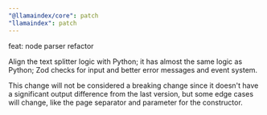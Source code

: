 ```yaml
---
"@llamaindex/core": patch
"llamaindex": patch
---
```


feat: node parser refactor

Align the text splitter logic with Python; it has almost the same logic as Python; Zod checks for input and better error messages and event system.

This change will not be considered a breaking change since it doesn't have a significant output difference from the last version,
but some edge cases will change, like the page separator and parameter for the constructor.

